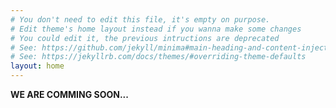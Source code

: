 ```yaml
---
# You don't need to edit this file, it's empty on purpose.
# Edit theme's home layout instead if you wanna make some changes
# You could edit it, the previous intructions are deprecated
# See: https://github.com/jekyll/minima#main-heading-and-content-injection
# See: https://jekyllrb.com/docs/themes/#overriding-theme-defaults
layout: home
---
```


<strong id="strong-intro">
WE ARE COMMING SOON...
</strong>
